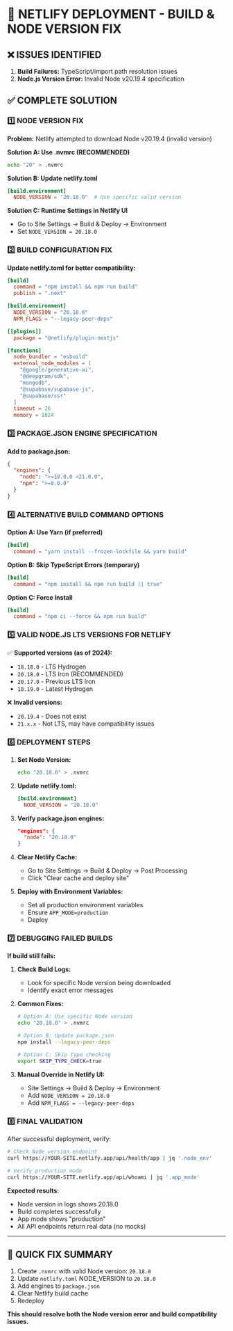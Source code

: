 # 🚀 NETLIFY DEPLOYMENT - BUILD & NODE VERSION FIX

## ❌ ISSUES IDENTIFIED
1. **Build Failures:** TypeScript/import path resolution issues
2. **Node.js Version Error:** Invalid Node v20.19.4 specification

## ✅ COMPLETE SOLUTION

### 1️⃣ NODE VERSION FIX

**Problem:** Netlify attempted to download Node v20.19.4 (invalid version)

**Solution A: Use .nvmrc (RECOMMENDED)**
```bash
echo "20" > .nvmrc
```

**Solution B: Update netlify.toml**
```toml
[build.environment]
  NODE_VERSION = "20.18.0"  # Use specific valid version
```

**Solution C: Runtime Settings in Netlify UI**
- Go to Site Settings → Build & Deploy → Environment
- Set `NODE_VERSION = 20.18.0`

### 2️⃣ BUILD CONFIGURATION FIX

**Update netlify.toml for better compatibility:**
```toml
[build]
  command = "npm install && npm run build"
  publish = ".next"

[build.environment]
  NODE_VERSION = "20.18.0"
  NPM_FLAGS = "--legacy-peer-deps"

[[plugins]]
  package = "@netlify/plugin-nextjs"

[functions]
  node_bundler = "esbuild"
  external_node_modules = [
    "@google/generative-ai",
    "@deepgram/sdk", 
    "mongodb",
    "@supabase/supabase-js",
    "@supabase/ssr"
  ]
  timeout = 26
  memory = 1024
```

### 3️⃣ PACKAGE.JSON ENGINE SPECIFICATION

**Add to package.json:**
```json
{
  "engines": {
    "node": ">=18.0.0 <21.0.0",
    "npm": ">=8.0.0"
  }
}
```

### 4️⃣ ALTERNATIVE BUILD COMMAND OPTIONS

**Option A: Use Yarn (if preferred)**
```toml
[build]
  command = "yarn install --frozen-lockfile && yarn build"
```

**Option B: Skip TypeScript Errors (temporary)**
```toml
[build]
  command = "npm install && npm run build || true"
```

**Option C: Force Install**
```toml
[build]
  command = "npm ci --force && npm run build"
```

### 5️⃣ VALID NODE.JS LTS VERSIONS FOR NETLIFY

✅ **Supported versions (as of 2024):**
- `18.18.0` - LTS Hydrogen  
- `20.18.0` - LTS Iron (RECOMMENDED)
- `20.17.0` - Previous LTS Iron
- `18.19.0` - Latest Hydrogen

❌ **Invalid versions:**
- `20.19.4` - Does not exist
- `21.x.x` - Not LTS, may have compatibility issues

### 6️⃣ DEPLOYMENT STEPS

1. **Set Node Version:**
   ```bash
   echo "20.18.0" > .nvmrc
   ```

2. **Update netlify.toml:**
   ```toml
   [build.environment]
     NODE_VERSION = "20.18.0"
   ```

3. **Verify package.json engines:**
   ```json
   "engines": {
     "node": "20.18.0"
   }
   ```

4. **Clear Netlify Cache:**
   - Go to Site Settings → Build & Deploy → Post Processing
   - Click "Clear cache and deploy site"

5. **Deploy with Environment Variables:**
   - Set all production environment variables
   - Ensure `APP_MODE=production`
   - Deploy

### 7️⃣ DEBUGGING FAILED BUILDS

**If build still fails:**

1. **Check Build Logs:**
   - Look for specific Node version being downloaded
   - Identify exact error messages

2. **Common Fixes:**
   ```bash
   # Option A: Use specific Node version
   echo "20.18.0" > .nvmrc
   
   # Option B: Update package.json
   npm install --legacy-peer-deps
   
   # Option C: Skip type checking
   export SKIP_TYPE_CHECK=true
   ```

3. **Manual Override in Netlify UI:**
   - Site Settings → Build & Deploy → Environment
   - Add `NODE_VERSION = 20.18.0`
   - Add `NPM_FLAGS = --legacy-peer-deps`

### 8️⃣ FINAL VALIDATION

After successful deployment, verify:
```bash
# Check Node version endpoint
curl https://YOUR-SITE.netlify.app/api/health/app | jq '.node_env'

# Verify production mode
curl https://YOUR-SITE.netlify.app/api/whoami | jq '.app_mode'
```

**Expected results:**
- Node version in logs shows 20.18.0
- Build completes successfully 
- App mode shows "production"
- All API endpoints return real data (no mocks)

---

## 🎯 QUICK FIX SUMMARY

1. Create `.nvmrc` with valid Node version: `20.18.0`
2. Update `netlify.toml` NODE_VERSION to `20.18.0` 
3. Add engines to `package.json`
4. Clear Netlify build cache
5. Redeploy

**This should resolve both the Node version error and build compatibility issues.**